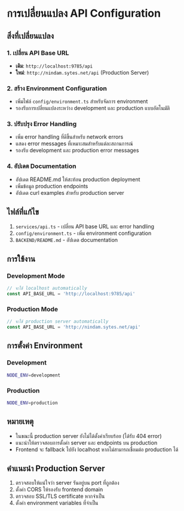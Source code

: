 # การเปลี่ยนแปลง API Configuration

## สิ่งที่เปลี่ยนแปลง

### 1. เปลี่ยน API Base URL
- **เดิม**: `http://localhost:9785/api`
- **ใหม่**: `http://nindam.sytes.net/api` (Production Server)

### 2. สร้าง Environment Configuration
- เพิ่มไฟล์ `config/environment.ts` สำหรับจัดการ environment
- รองรับการเปลี่ยนแปลงระหว่าง development และ production แบบอัตโนมัติ

### 3. ปรับปรุง Error Handling
- เพิ่ม error handling ที่ดีขึ้นสำหรับ network errors
- แสดง error messages ที่เหมาะสมสำหรับแต่ละสถานการณ์
- รองรับ development และ production error messages

### 4. อัปเดต Documentation
- อัปเดต README.md ให้สะท้อน production deployment
- เพิ่มข้อมูล production endpoints
- อัปเดต curl examples สำหรับ production server

## ไฟล์ที่แก้ไข

1. `services/api.ts` - เปลี่ยน API base URL และ error handling
2. `config/environment.ts` - เพิ่ม environment configuration
3. `BACKEND/README.md` - อัปเดต documentation

## การใช้งาน

### Development Mode
```typescript
// จะใช้ localhost automatically
const API_BASE_URL = 'http://localhost:9785/api'
```

### Production Mode
```typescript
// จะใช้ production server automatically
const API_BASE_URL = 'http://nindam.sytes.net/api'
```

## การตั้งค่า Environment

### Development
```bash
NODE_ENV=development
```

### Production
```bash
NODE_ENV=production
```

## หมายเหตุ

- ในขณะนี้ production server ยังไม่ได้ตั้งค่าเรียบร้อย (ได้รับ 404 error)
- แนะนำให้ตรวจสอบการตั้งค่า server และ endpoints บน production
- Frontend จะ fallback ไปยัง localhost หากไม่สามารถเชื่อมต่อ production ได้

## คำแนะนำ Production Server

1. ตรวจสอบให้แน่ใจว่า server รันอยู่บน port ที่ถูกต้อง
2. ตั้งค่า CORS ให้รองรับ frontend domain
3. ตรวจสอบ SSL/TLS certificate หากจำเป็น
4. ตั้งค่า environment variables ที่จำเป็น
